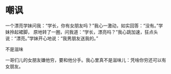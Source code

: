 # 嘲讽

一个漂亮学妹问我：“学长，你有女朋友吗？”我心一激动，如实回答：“没有。”学妹拎起裙脚， 原地转了一圈，问我道：“学长，漂亮吗？”我心跳加速，狂点头说：“漂亮。”学妹开心地说：“我男朋友送我的。” 

不是滋味 

一哥们儿的女朋友嫌他穷，要和他分手。我心里真不是滋味儿：凭啥你穷还可以有女朋友。